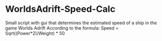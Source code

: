# WorldsAdrift-Speed-Calc
Small script with gui that determines the estimated speed of a ship in the game Worlds Adrift
According to the formula:
Speed = Sqrt((Power*2)/Weight) * 50
